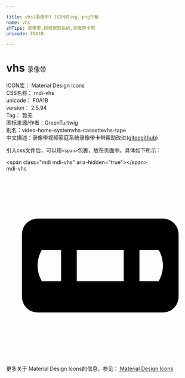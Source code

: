 ```yaml
---

title: vhs(录像带) ICON转svg、png下载
name: vhs
zhTips: 录像带,视频家庭系统,录像带卡带
unicode: F0A1B

---
```


# vhs  <small style="font-size: 60%;font-weight: 100">录像带</small>


<div class="detail-page">
<p>
<span>
ICON库：
<span class="badge-secondary badge">Material Design Icons</span> 
</span>
<br/>
<span>
CSS名称：
<span class="badge-secondary badge">mdi-vhs</span> 
</span>
<br/>
<span>
unicode：
<span class="badge-secondary badge">F0A1B</span> 
</span>
<br/>
<span>
version：
<span class="badge-secondary badge">2.5.94</span> 
</span>
<br/>
<span>Tag：
<span class="badge-light badge">暂无</span>
</span>
<br/>
<span>图标来源/作者：<span class="badge-light badge">GreenTurtwig</span></span> 
<br/>
<span>别名：<span class="badge-light badge">video-home-system</span><span class="badge-light badge">vhs-cassette</span><span class="badge-light badge">vhs-tape</span></span><br/><span class="zh-detail">中文描述：<span class="badge-primary badge">录像带</span><span class="badge-primary badge">视频家庭系统</span><span class="badge-primary badge">录像带卡带</span><span class="help-link"><span>帮助改进</span>(<a href="https://gitee.com/liuwave/icon-helper/edit/master/json/material/vhs.json" target="_blank" rel="noopener noreferrer">gitee</a><a href="https://github.com/liuwave/icon-helper/edit/master/json/material/vhs.json" target="_blank" rel="noopener noreferrer">github</a></span>)</span><br/>
</p>
</div>
<div class="alert alert-dark">
  <i class="mdi mdi-vhs mdi-48px"></i>
  <i class="mdi mdi-vhs mdi-36px"></i>
  <i class="mdi mdi-vhs mdi-24px"></i>
  <i class="mdi mdi-vhs mdi-18px"></i>
</div>
<div>
  <p>引入css文件后，可以用<code>&lt;span&gt;</code>包裹，放在页面中。具体如下所示：    
  </p>
  <div class="alert alert-primary" style="font-size: 14px">
    &lt;span class="mdi mdi-vhs" aria-hidden="true"&gt;&lt;/span&gt;
    <copy-btn content='<span class="mdi mdi-vhs" aria-hidden="true"></span>'></copy-btn>
  </div>
  <div class="alert alert-secondary">
    <i class="mdi mdi-vhs"
    style="font-size: 24px"
    aria-hidden="true"></i> mdi-vhs
    <copy-btn content="mdi-vhs" btn-title="复制图标名称"></copy-btn>
  </div>
</div>
<div id="svg" class="svg-wrap">
<svg xmlns="http://www.w3.org/2000/svg" viewBox="0 0 24 24"><path d="M4,6A2,2 0 0,0 2,8V16A2,2 0 0,0 4,18H20A2,2 0 0,0 22,16V8A2,2 0 0,0 20,6H4M4.54,10H7V14H4.54C4.19,13.39 4,12.7 4,12C4,11.3 4.19,10.61 4.54,10M9,10H15V14H9V10M17,10H19.46C19.81,10.61 20,11.3 20,12C20,12.7 19.81,13.39 19.46,14H17V10Z" /></svg>
</div>
<detail full-name='mdi-vhs'></detail>
    
<div><p>更多关于 Material Design Icons的信息，参见：<a target="_blank" href="https://iconhelper.cn/material.html"> Material Design Icons</a>
</p></div>
